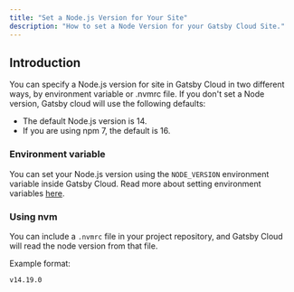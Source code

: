 ```yaml
---
title: "Set a Node.js Version for Your Site"
description: "How to set a Node Version for your Gatsby Cloud Site."
---
```


## Introduction

You can specify a Node.js version for site in Gatsby Cloud in two different ways, by environment variable or .nvmrc file. If you don't set a Node version, Gatsby cloud will use the following defaults:

- The default Node.js version is 14.
- If you are using npm 7, the default is 16.

### Environment variable

You can set your Node.js version using the `NODE_VERSION` environment variable inside Gatsby Cloud. Read more about setting environment variables [here](../../reference/cloud/managing-environment-variables).

### Using nvm

You can include a `.nvmrc` file in your project repository, and Gatsby Cloud will read the node version from that file.

Example format:

```javascript:title=.nvmrc
v14.19.0
```
